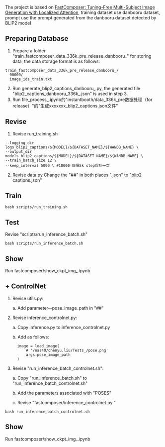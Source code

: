 The project is based on [FastComposer: Tuning-Free Multi-Subject Image Generation with Localized Attention](https://github.com/mit-han-lab/fastcomposer), training dataset use danbooru dataset, prompt use the prompt generated from the danbooru dataset detected by BLIP2 model

## Preparing Database
1. Prepare a folder "train_fastcomposer_data_336k_pre_release_danbooru_" for storing data, the data storage format is as follows:
```
train_fastcomposer_data_336k_pre_release_danbooru_/
  00000/
  image_ids_train.txt
```
2. Run generate_blip2_captions_danbooru_.py, the generated file "blip2_captions_danbooru_336k_.json" is used in step 3.
3. Run file_process_.ipynb的"instantbooth/data_336k_pre数据处理（for release）"的"生成xxxxxxx_blip2_captions.json文件"

## Revise
1. Revise run_training.sh
```
--logging_dir logs_blip2_captions/${MODEL}/${DATASET_NAME}/${WANDB_NAME} \
--output_dir models_blip2_captions/${MODEL}/${DATASET_NAME}/${WANDB_NAME} \
--train_batch_size 12 \
--keep_interval 5000 \ #10000 每隔5k step保存一次
```
2. Revise data.py
Change the "##" in both places ".json" to "blip2 captions.json"

## Train
```
bash scripts/run_training.sh
```

## Test
Revise "scripts/run_inference_batch.sh"
```
bash scripts/run_inference_batch.sh
```

## Show
Run fastcomposer/show_ckpt_img_.ipynb

## + ControlNet
1. Revise utils.py: 

    a. Add parameter--pose_image_path in "##"

2. Revise inference_controlnet.py: 

    a. Copy inference.py to inference_controlnet.py

    b. Add as follows:
    ```
      image = load_image(
          # '/nas40/chenyu.liu/Tests_/pose.png'
          args.pose_image_path
      )
    ```
3. Revise "run_inference_batch_controlnet.sh":

    a. Copy "run_inference_batch.sh" to "run_inference_batch_controlnet.sh"

    b. Add the parameters associated with "POSES"

    c. Revise "fastcomposer/inference_controlnet.py \"
```
bash run_inference_batch_controlnet.sh
```

## Show
Run fastcomposer/show_ckpt_img_.ipynb